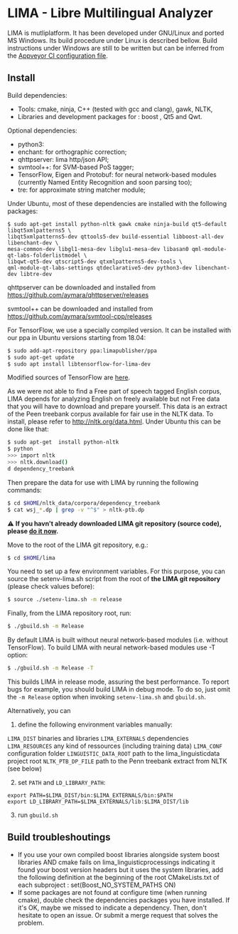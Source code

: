 # LIMA - Libre Multilingual Analyzer

LIMA is mutliplatform. It has been developed under GNU/Linux and ported MS 
Windows. Its build procedure under Linux is described bellow. 
Build instructions under Windows are still to be written but can be inferred 
from the [Appveyor CI configuration file](https://github.com/aymara/lima/blob/master/appveyor.yml).

## Install

Build dependencies: 
- Tools: cmake, ninja, C++ (tested with gcc and clang), gawk, NLTK, 
- Libraries and development packages for : boost , Qt5 and Qwt.

Optional dependencies:
- python3: 
- enchant: for orthographic correction;
- qhttpserver: lima http/json API;
- svmtool++: for SVM-based PoS tagger;
- TensorFlow, Eigen and Protobuf: for neural network-based modules (currently Named Entity Recognition and soon parsing too);
- tre: for approximate string matcher module;


Under Ubuntu, most of these dependencies are installed with the following packages:
```
$ sudo apt-get install python-nltk gawk cmake ninja-build qt5-default libqt5xmlpatterns5 \
libqt5xmlpatterns5-dev qttools5-dev build-essential libboost-all-dev libenchant-dev \
mesa-common-dev libgl1-mesa-dev libglu1-mesa-dev libasan0 qml-module-qt-labs-folderlistmodel \
libqwt-qt5-dev qtscript5-dev qtxmlpatterns5-dev-tools \
qml-module-qt-labs-settings qtdeclarative5-dev python3-dev libenchant-dev libtre-dev
```

qhttpserver can be downloaded and installed from
https://github.com/aymara/qhttpserver/releases

svmtool++ can be downloaded and installed from https://github.com/aymara/svmtool-cpp/releases

For TensorFlow, we use a specially compiled version. It can be installed with our ppa in Ubuntu versions starting from 18.04:

```bash
$ sudo add-apt-repository ppa:limapublisher/ppa
$ sudo apt-get update
$ sudo apt install libtensorflow-for-lima-dev
```

Modified sources of TensorFlow are [here](https://github.com/aymara/tensorflow/tree/r1.9).

As we were not able to find a Free part of speech tagged English corpus, LIMA
depends for analyzing English on freely available but not Free data that you
will have to download and prepare yourself. This data is an extract of the Peen
treebank corpus available for fair use in the NLTK data. To install, please
refer to http://nltk.org/data.html. Under Ubuntu this can be  done like that:

```bash
$ sudo apt-get  install python-nltk
$ python
>>> import nltk
>>> nltk.download()
d dependency_treebank
```

Then prepare the data for use with LIMA by running the following commands:

```bash
$ cd $HOME/nltk_data/corpora/dependency_treebank
$ cat wsj_*.dp | grep -v "^$" > nltk-ptb.dp
```

:warning: **If you havn't already downloaded LIMA git repository (source code), please [do it now](https://github.com/aymara/lima.git).**

Move to the root of the LIMA  git repository, e.g.:
```bash
$ cd $HOME/lima
```

You need to set up a few environment variables. For this purpose, you can
source the setenv-lima.sh script from the root of **the LIMA git repository** (please check
values before):
```bash
$ source ./setenv-lima.sh -m release
```

Finally, from the LIMA repository root, run:
```bash
$ ./gbuild.sh -m Release
```

By default LIMA is built without neural network-based modules (i.e. without TensorFlow). To build LIMA with neural network-based modules use -T option:

```bash
$ ./gbuild.sh -m Release -T
```

This builds LIMA in release mode, assuring the best performance. To report bugs 
for example, you should build LIMA in debug mode. To do so, just omit the 
`-m Release` option when invoking `setenv-lima.sh` and `gbuild.sh`.

Alternatively, you can

1. define the following environment variables manually:

`LIMA_DIST`             binaries and libraries
`LIMA_EXTERNALS`        dependencies
`LIMA_RESOURCES`        any kind of ressources (including training data)
`LIMA_CONF`             configuration folder
`LINGUISTIC_DATA_ROOT`  path to the lima_linguisticdata project root
`NLTK_PTB_DP_FILE`      path to the Penn treebank extract from NLTK (see below)

2. set `PATH` and `LD_LIBRARY_PATH`:

```
export PATH=$LIMA_DIST/bin:$LIMA_EXTERNALS/bin:$PATH
export LD_LIBRARY_PATH=$LIMA_EXTERNALS/lib:$LIMA_DIST/lib
```

3. run `gbuild.sh`

## Build troubleshoutings

* If you use your own compiled boost libraries alongside system boost libraries
AND cmake fails on lima_linguisticprocessings indicating it found your boost
version headers but it uses the system libraries, add the following definition
at the beginning of the root CMakeLists.txt of each subproject :
set(Boost_NO_SYSTEM_PATHS ON)
* If some packages are not found at configure time (when running cmake), double check the dependencies packages you have installed. If it's OK, maybe we missed to indicate a dependency. Then, don't hesitate to open an issue. Or submit a merge request that solves the problem.

